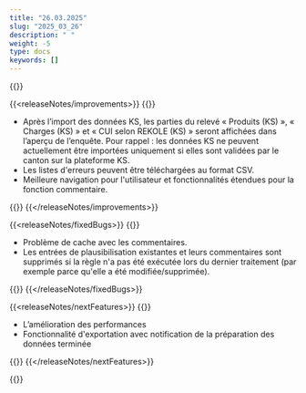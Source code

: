 ```yaml
---
title: "26.03.2025" 
slug: "2025_03_26" 
description: " "
weight: -5
type: docs
keywords: []
---
```


{{<releaseNotes>}}

{{<releaseNotes/improvements>}}
{{<markdown>}}

- Après l’import des données KS, les parties du relevé « Produits (KS) », « Charges (KS) » et « CUI selon REKOLE (KS) » seront affichées dans l’aperçu de l’enquête.
Pour rappel : les données KS ne peuvent actuellement être importées uniquement si elles sont validées par le canton sur la plateforme KS. 
- Les listes d'erreurs peuvent être téléchargées au format CSV.
- Meilleure navigation pour l'utilisateur et fonctionnalités étendues pour la fonction commentaire.

{{</markdown>}}
{{</releaseNotes/improvements>}}

{{<releaseNotes/fixedBugs>}}
{{<markdown>}}

- Problème de cache avec les commentaires.
- Les entrées de plausibilisation existantes et leurs commentaires sont supprimés si la règle n'a pas été exécutée lors du dernier traitement (par exemple parce qu'elle a été modifiée/supprimée).

{{</markdown>}}
{{</releaseNotes/fixedBugs>}}

{{<releaseNotes/nextFeatures>}}
{{<markdown>}}

- L’amélioration des performances
- Fonctionnalité d'exportation avec notification de la préparation des données terminée

{{</markdown>}}
{{</releaseNotes/nextFeatures>}}

{{</releaseNotes>}}

